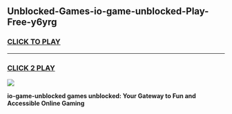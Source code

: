 
## Unblocked-Games-io-game-unblocked-Play-Free-y6yrg
<h3>
<a href="https://premium76.site?title=io-game-unblocked&ref=18A1">CLICK TO PLAY</a></h3>
<hr>

<h3>
<a href="https://premium76.site?title=io-game-unblocked&ref=18A1">CLICK 2 PLAY</a>
  
</h3>

<a href="https://premium76.site?title=io-game-unblocked&ref=18A1"><img src="https://clearcache.store/games.png"></a>


**io-game-unblocked games unblocked: Your Gateway to Fun and Accessible Online Gaming**
